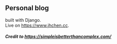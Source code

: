 ## Personal blog 
built with Django. \
Live on https://www.jhchen.cc.
##### Credit to https://simpleisbetterthancomplex.com/
